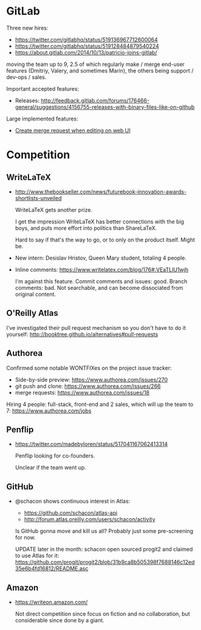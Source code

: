 # GitLab

Three new hires:

- <https://twitter.com/gitlabhq/status/519136967712600064>
- <https://twitter.com/gitlabhq/status/519128484879540224>
- <https://about.gitlab.com/2014/10/13/patricio-joins-gitlab/>

moving the team up to 9, 2.5 of which regularly make / merge end-user features
(Dmitriy, Valery, and sometimes Marin), the others being support / dev-ops / sales.

Important accepted features:

- Releases: <http://feedback.gitlab.com/forums/176466-general/suggestions/4156755-releases-with-binary-files-like-on-github>

Large implemented features:

- [Create merge request when editing on web UI](https://github.com/gitlabhq/gitlabhq/pull/8086)

# Competition

## WriteLaTeX

-   <http://www.thebookseller.com/news/futurebook-innovation-awards-shortlists-unveiled>

    WriteLaTeX gets another prize.

    I get the impression WriteLaTeX has better connections with the big boys,
    and puts more effort into politics than ShareLaTeX.

    Hard to say if that's the way to go, or to only on the product itself. Might be.

-   New intern: Desislav Hristov, Queen Mary student, totaling 4 people.

-   Inline comments: <https://www.writelatex.com/blog/176#.VEaTLIU1wjh>

    I'm against this feature. Commit comments and issues: good. Branch comments: bad.
    Not searchable, and can become dissociated from original content.

## O'Reilly Atlas

I've investigated their pull request mechanism so you don't have to do it yourself:
<http://booktree.github.io/alternatives#pull-requests>

## Authorea

Confirmed some notable WONTFIXes on the project issue tracker:

- Side-by-side preview: <https://www.authorea.com/issues/270>
- git push and clone: <https://www.authorea.com/issues/266>
- merge requests: <https://www.authorea.com/issues/18>

Hiring 4 people: full-stack, front-end and 2 sales,
which will up the team to 7: <https://www.authorea.com/jobs>

## Penflip

-   <https://twitter.com/madebyloren/status/517041167062413314>

    Penflip looking for co-founders.

    Unclear if the team went up.

## GitHub

-   @schacon shows continuous interest in Atlas:

    - <https://github.com/schacon/atlas-api>
    - <http://forum.atlas.oreilly.com/users/schacon/activity>

    Is GitHub gonna move and kill us all? Probably just some pre-screening for now.

    UPDATE later in the month: schacon open sourced progit2 and claimed to use Atlas for it:
    <https://github.com/progit/progit2/blob/31b9ca8b505398f7688146c12ed35e6b4fd16812/README.asc>

## Amazon

-   <https://writeon.amazon.com/>

    Not direct competition since focus on fiction and no collaboration,
    but considerable since done by a giant.
